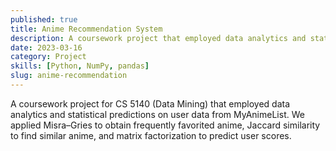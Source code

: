 ```yaml
---
published: true
title: Anime Recommendation System
description: A coursework project that employed data analytics and statistical predictions on user data from MyAnimeList.
date: 2023-03-16
category: Project
skills: [Python, NumPy, pandas]
slug: anime-recommendation
---
```


A coursework project for CS 5140 (Data Mining) that employed data analytics and statistical predictions on user data from MyAnimeList. We applied Misra–Gries to obtain frequently favorited anime, Jaccard similarity to find similar anime, and matrix factorization to predict user scores.
